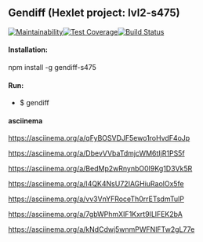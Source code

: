 ## Gendiff (Hexlet project: lvl2-s475)

[![Maintainability](https://api.codeclimate.com/v1/badges/fde89405e5294b3b9b51/maintainability)](https://codeclimate.com/github/lev33/project-lvl2-s475/maintainability)[![Test Coverage](https://api.codeclimate.com/v1/badges/fde89405e5294b3b9b51/test_coverage)](https://codeclimate.com/github/lev33/project-lvl2-s475/test_coverage)[![Build Status](https://travis-ci.org/lev33/project-lvl2-s475.svg?branch=master)](https://travis-ci.org/lev33/project-lvl2-s475)

#### Installation:

npm install -g gendiff-s475

#### Run:

*  $ gendiff

#### asciinema

https://asciinema.org/a/qFyBOSVDJF5ewo1roHvdF4oJp

https://asciinema.org/a/DbevVVbaTdmjcWM6tIjR1PS5f

https://asciinema.org/a/BedMp2wRnynbO0I9Kg1D3Vk5R

https://asciinema.org/a/I4QK4NsU72IAGHiuRaolOx5fe

https://asciinema.org/a/vv3VnYFRoceTh0rrETsdmTulP

https://asciinema.org/a/7gbWPhmXIF1Kxrt9ILlFEK2bA

https://asciinema.org/a/kNdCdwj5wnmPWFNlFTw2gL77e

